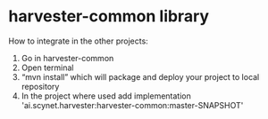 # harvester-common library

How to integrate in the other projects:
1. Go in harvester-common
2. Open terminal
3. “mvn install” which will package and deploy your project to local repository
4. In the project where used add implementation 'ai.scynet.harvester:harvester-common:master-SNAPSHOT'